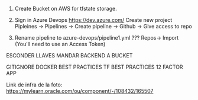 1. Create Bucket on AWS for tfstate storage.

2. Sign in Azure Devops https://dev.azure.com/
    Create new project
    Pipleines -> Pipelines -> Create pipeline -> Github -> Give access to repo

3. Rename pipeline to azure-devops/pipeline1.yml
   ??? Repos-> Import (You'll need to use an Access Token) 

ESCONDER LLAVES
MANDAR BACKEND A BUCKET

GITIGNORE
DOCKER BEST PRACTICES
TF BEST PRACTICES
12 FACTOR APP


Link de infra de la foto:
https://mylearn.oracle.com/ou/component/-/108432/165507

